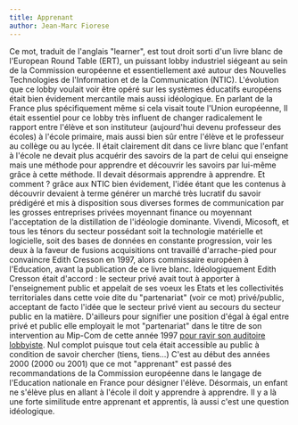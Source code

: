 ```yaml
---
title: Apprenant
author: Jean-Marc Fiorese
---
```

Ce mot, traduit de l'anglais "learner", est tout droit sorti d'un livre blanc de l'European Round Table (ERT), un puissant lobby industriel siégeant au sein de la Commission européenne et essentiellement axé autour des Nouvelles Technologies de l'Information et de la Communication (NTIC). L'évolution que ce lobby voulait voir être opéré sur les systèmes éducatifs européens était bien évidement mercantile mais aussi idéologique. En parlant de la France plus spécifiquement même si cela visait toute l'Union européenne, Il était essentiel pour ce lobby très influent de changer radicalement le rapport entre l'élève et son instituteur (aujourd'hui devenu professeur des écoles) à l'école primaire, mais aussi bien sûr entre l'élève et le professeur au collège ou au lycée. Il était clairement dit dans ce livre blanc que l'enfant à l'école ne devait plus acquérir des savoirs de la part de celui qui enseigne mais une méthode pour apprendre et découvrir les savoirs par lui-même grâce à cette méthode. Il devait désormais apprendre à apprendre. Et comment ? grâce aux NTIC bien évidement, l'idée étant que les contenus à découvrir devaient à terme générer un marché très lucratif du savoir prédigéré et mis à disposition sous diverses formes de communication par les grosses entreprises privées moyennant finance ou moyennant l'acceptation de la distillation de l'idéologie dominante.  Vivendi, Micosoft, et tous les ténors du secteur possédant soit la technologie matérielle et logicielle, soit des bases de données en constante progression, voir les deux à la faveur de fusions acquisitions ont travaillé d'arrache-pied pour convaincre Edith Cresson en 1997, alors commissaire européen à l'Education, avant la publication de ce livre blanc. Idéologiquement Edith Cresson était d'accord : le secteur privé avait tout à apporter à l'enseignement public et appelait de ses voeux les Etats et les collectivités territoriales dans cette voie dite du "partenariat" (voir ce mot) privé/public, acceptant de facto l'idée que le secteur privé vient au secours du secteur public en la matière. D'ailleurs pour signifier une position d'égal à égal entre privé et public elle employait le mot "partenariat" dans le titre de son intervention au Mip-Com de cette année 1997 <a href="http://attaceducidf.gardiendutemps.org/interventions/interventionsprive/partenariatprivepubliceducation.htm" target="_blank" rel="noopener">pour ravir son auditoire lobbyiste</a>. Nul complot puisque tout cela était accessible au public à condition de savoir chercher (tiens, tiens...) C'est au début des années 2000 (2000 ou 2001) que ce mot "apprenant" est passé des recommandations de la Commission européenne dans le langage de l'Education nationale en France pour désigner l'élève. Désormais, un enfant ne s'élève plus en allant à l'école il doit y apprendre à apprendre. Il y a là une forte similitude entre apprenant et apprentis, là aussi c'est une question idéologique.
